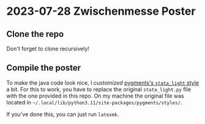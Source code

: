 # 2023-07-28 Zwischenmesse Poster

## Clone the repo
Don't forget to clone recursively!

## Compile the poster
To make the java code look nice, I _customized_ [pygments's `stata_light` style](https://pygments.org/styles/)
a bit. For this to work, you have to replace the original `stata_light.py` file with the one provided in this
repo. On my machine the original file was located in `~/.local/lib/python3.11/site-packages/pygments/styles/`.

If you've done this, you can just run `latexmk`.
